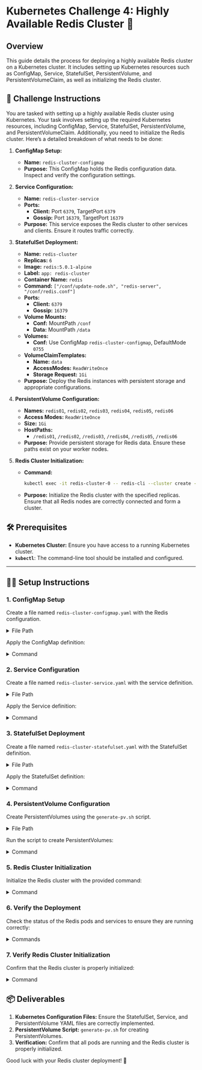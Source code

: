 # Kubernetes Challenge 4: Highly Available Redis Cluster 🚀

## Overview

This guide details the process for deploying a highly available Redis cluster on a Kubernetes cluster. It includes setting up Kubernetes resources such as ConfigMap, Service, StatefulSet, PersistentVolume, and PersistentVolumeClaim, as well as initializing the Redis cluster.

## 🎯 Challenge Instructions

You are tasked with setting up a highly available Redis cluster using Kubernetes. Your task involves setting up the required Kubernetes resources, including ConfigMap, Service, StatefulSet, PersistentVolume, and PersistentVolumeClaim. Additionally, you need to initialize the Redis cluster. Here’s a detailed breakdown of what needs to be done:

1. **ConfigMap Setup:**
   - **Name:** `redis-cluster-configmap`
   - **Purpose:** This ConfigMap holds the Redis configuration data. Inspect and verify the configuration settings.

2. **Service Configuration:**
   - **Name:** `redis-cluster-service`
   - **Ports:**
     - **Client:** Port `6379`, TargetPort `6379`
     - **Gossip:** Port `16379`, TargetPort `16379`
   - **Purpose:** This service exposes the Redis cluster to other services and clients. Ensure it routes traffic correctly.

3. **StatefulSet Deployment:**
   - **Name:** `redis-cluster`
   - **Replicas:** `6`
   - **Image:** `redis:5.0.1-alpine`
   - **Label:** `app: redis-cluster`
   - **Container Name:** `redis`
   - **Command:** `["/conf/update-node.sh", "redis-server", "/conf/redis.conf"]`
   - **Ports:**
     - **Client:** `6379`
     - **Gossip:** `16379`
   - **Volume Mounts:**
     - **Conf:** MountPath `/conf`
     - **Data:** MountPath `/data`
   - **Volumes:**
     - **Conf:** Use ConfigMap `redis-cluster-configmap`, DefaultMode `0755`
   - **VolumeClaimTemplates:**
     - **Name:** `data`
     - **AccessModes:** `ReadWriteOnce`
     - **Storage Request:** `1Gi`
   - **Purpose:** Deploy the Redis instances with persistent storage and appropriate configurations.

4. **PersistentVolume Configuration:**
   - **Names:** `redis01`, `redis02`, `redis03`, `redis04`, `redis05`, `redis06`
   - **Access Modes:** `ReadWriteOnce`
   - **Size:** `1Gi`
   - **HostPaths:**
     - `/redis01`, `/redis02`, `/redis03`, `/redis04`, `/redis05`, `/redis06`
   - **Purpose:** Provide persistent storage for Redis data. Ensure these paths exist on your worker nodes.

5. **Redis Cluster Initialization:**
   - **Command:**

     ```bash
     kubectl exec -it redis-cluster-0 -- redis-cli --cluster create --cluster-replicas 1 $(kubectl get pods -l app=redis-cluster -o jsonpath='{range.items[*]}{.status.podIP}:6379 {end}')
     ```

   - **Purpose:** Initialize the Redis cluster with the specified replicas. Ensure that all Redis nodes are correctly connected and form a cluster.

## 🛠️ Prerequisites

- **Kubernetes Cluster:** Ensure you have access to a running Kubernetes cluster.
- **`kubectl`**: The command-line tool should be installed and configured.

---

## 🧑‍💻 Setup Instructions

### 1. ConfigMap Setup

Create a file named `redis-cluster-configmap.yaml` with the Redis configuration.

<details>
<summary>File Path</summary>

- [redis-cluster-configmap.yaml](https://github.com/your-repo/redis-cluster-configmap.yaml)

</details>

Apply the ConfigMap definition:

<details>
<summary>Command</summary>

```bash
kubectl apply -f redis-cluster-configmap.yaml
```

</details>

### 2. Service Configuration

Create a file named `redis-cluster-service.yaml` with the service definition.

<details>
<summary>File Path</summary>

- [redis-cluster-service.yaml](https://github.com/prudvikeshav/Kubernetes-Challenges/blob/work/Challange%204/redis-cluster-service.yaml)

</details>

Apply the Service definition:

<details>
<summary>Command</summary>

```bash
kubectl apply -f redis-cluster-service.yaml
```

</details>

### 3. StatefulSet Deployment

Create a file named `redis-cluster-statefulset.yaml` with the StatefulSet definition.

<details>
<summary>File Path</summary>

- [redis-cluster-statefulset.yaml](https://github.com/prudvikeshav/Kubernetes-Challenges/blob/work/Challange%204/redis-cluster-statefulset.yaml)

</details>

Apply the StatefulSet definition:

<details>
<summary>Command</summary>

```bash
kubectl apply -f redis-cluster-statefulset.yaml
```

</details>

### 4. PersistentVolume Configuration

Create PersistentVolumes using the `generate-pv.sh` script.

<details>
<summary>File Path</summary>

- [generate-pv.sh](https://github.com/prudvikeshav/Kubernetes-Challenges/blob/work/Challange%204/generate-pv.sh)

</details>

Run the script to create PersistentVolumes:

<details>
<summary>Command</summary>

```bash
chmod +x generate-pv.sh
./generate-pv.sh
```

</details>

### 5. Redis Cluster Initialization

Initialize the Redis cluster with the provided command:

<details>
<summary>Command</summary>

```bash
kubectl exec -it redis-cluster-0 -- redis-cli --cluster create --cluster-replicas 1 $(kubectl get pods -l app=redis-cluster -o jsonpath='{range.items[*]}{.status.podIP}:6379 {end}')
```

</details>

### 6. Verify the Deployment

Check the status of the Redis pods and services to ensure they are running correctly:

<details>
<summary>Commands</summary>

```bash
kubectl get pods
kubectl get services
```

</details>

### 7. Verify Redis Cluster Initialization

Confirm that the Redis cluster is properly initialized:

<details>
<summary>Command</summary>

```bash
kubectl exec -it redis-cluster-0 -- redis-cli cluster info
```

</details>

## 📦 Deliverables

1. **Kubernetes Configuration Files:** Ensure the StatefulSet, Service, and PersistentVolume YAML files are correctly implemented.
2. **PersistentVolume Script:** `generate-pv.sh` for creating PersistentVolumes.
3. **Verification:** Confirm that all pods are running and the Redis cluster is properly initialized.

Good luck with your Redis cluster deployment! 🚀

